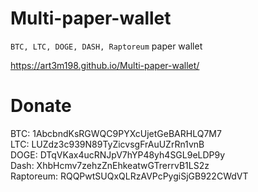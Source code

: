 # Multi-paper-wallet
`BTC, LTC, DOGE, DASH, Raptoreum` paper wallet

https://art3m198.github.io/Multi-paper-wallet/

# Donate
BTC: 1AbcbndKsRGWQC9PYXcUjetGeBARHLQ7M7  
LTC: LUZdz3c939N89TyZicvsgFrAuUZrRn1vnB  
DOGE: DTqVKax4ucRNJpV7hYP48yh4SGL9eLDP9y  
Dash: XhbHcmv7zehzZnEhkeatwGTrerrvB1LS2z  
Raptoreum: RQQPwtSUQxQLRzAVPcPygiSjGB922CWdVT  
